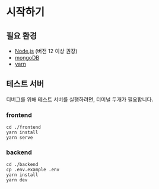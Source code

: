 # 시작하기
## 필요 환경
- [Node.js](https://nodejs.org/en/download/) (버전 12 이상 권장)
- [mongoDB](https://www.mongodb.com/download-center/community)
- [yarn](https://classic.yarnpkg.com/en/docs/install/#windows-stable)



## 테스트 서버
디버그를 위해 테스트 서버를 실행하려면, 터미널 두개가 필요합니다.

### frontend
```
cd ./frontend
yarn install
yarn serve
```

### backend
```
cd ./backend
cp .env.example .env
yarn install
yarn dev
```

